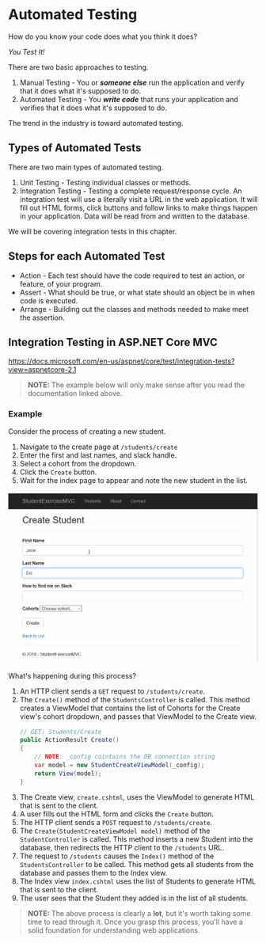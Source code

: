 # Automated Testing

How do you know your code does what you think it does?

_You Test It!_

There are two basic approaches to testing.
1. Manual Testing - You or _**someone else**_ run the application and verify that it does what it's supposed to do.
1. Automated Testing - You _**write code**_ that runs your application and verifies that it does what it's supposed to do.

The trend in the industry is toward automated testing.

## Types of Automated Tests

There are two main types of automated testing.
1. Unit Testing - Testing individual classes or methods.
1. Integration Testing - Testing a complete request/response cycle. An integration test will use a literally visit a URL in the web application. It will fill out HTML forms, click buttons and follow links to make things happen in your application. Data will be read from and written to the database.

We will be covering integration tests in this chapter.

## Steps for each Automated Test

* Action - Each test should have the code required to test an action, or feature, of your program.
* Assert - What should be true, or what state should an object be in when code is executed.
* Arrange - Building out the classes and methods needed to make meet the assertion.


## Integration Testing in ASP<span></span>.NET Core MVC

https://docs.microsoft.com/en-us/aspnet/core/test/integration-tests?view=aspnetcore-2.1


> **NOTE:** The example below will only make sense after you read the documentation linked above.

### Example

Consider the process of creating a new student.

1. Navigate to the create page at `/students/create`
1. Enter the first and last names, and slack handle.
1. Select a cohort from the dropdown.
1. Click the `Create` button.
1. Wait for the index page to appear and note the new student in the list.

![Create Student](./images/CreateStudent.gif)

What's happening during this process?
1. An HTTP client sends a `GET` request to `/students/create`.
1. The `Create()` method of the `StudentsController` is called. This method creates a ViewModel that contains the list of Cohorts for the Create view's cohort dropdown, and passes that ViewModel to the Create view.
    ```cs
    // GET: Students/Create
    public ActionResult Create()
    {
        // NOTE: _config cointains the DB connection string
        var model = new StudentCreateViewModel(_config);
        return View(model);
    }
    ```
1. The Create view, `create.cshtml`, uses the ViewModel to generate HTML that is sent to the client.
1. A user fills out the HTML form and clicks the `Create` button.
1. The HTTP client sends a `POST` request to `/students/create`.
1. The `Create(StudentCreateViewModel model)` method of the `StudentController` is called. This method inserts a new Student into the database, then redirects the HTTP client to the `/students` URL.
1. The request to `/students` causes the `Index()` method of the `StudentsController` to be called. This method gets all students from the database and passes them to the Index view.
1. The Index view `index.cshtml` uses the list of Students to generate HTML that is sent to the client.
1. The user sees that the Student they added is in the list of all students.

> **NOTE:** The above process is clearly a **lot**, but it's worth taking some time to read through it. Once you grasp this process, you'll have a solid foundation for understanding web applications.

